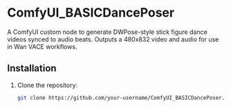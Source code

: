 # ComfyUI_BASICDancePoser

A ComfyUI custom node to generate DWPose-style stick figure dance videos synced to audio beats. Outputs a 480x832 video and audio for use in Wan VACE workflows.

## Installation
1. Clone the repository:
   ```bash
   git clone https://github.com/your-username/ComfyUI_BASICDancePoser.git
